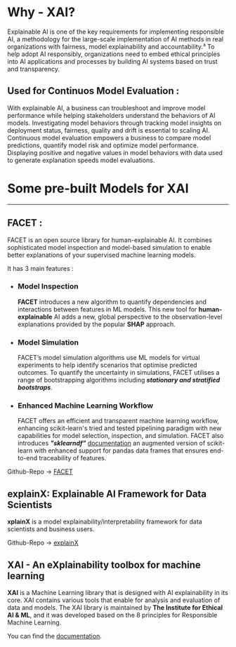 # Why - XAI?

Explainable AI is one of the key requirements for implementing responsible AI, a methodology for the large-scale implementation of AI methods in real organizations with fairness, model explainability and accountability.³ To help adopt AI responsibly, organizations need to embed ethical principles into AI applications and processes by building AI systems based on trust and transparency.


## Used for Continuos Model Evaluation :
With explainable AI, a business can troubleshoot and improve model performance while helping stakeholders understand the behaviors of AI models. Investigating model behaviors through tracking model insights on deployment status, fairness, quality and drift is essential to scaling AI. Continuous model evaluation empowers a business to compare model predictions, quantify model risk and optimize model performance. Displaying positive and negative values in model behaviors with data used to generate explanation speeds model evaluations.


# Some pre-built Models for XAI
***
## FACET : 
FACET is an open source library for human-explainable AI. It combines sophisticated model inspection and model-based simulation to enable better explanations of your supervised machine learning models.

It has 3 main features :

* ### Model Inspection

    **FACET** introduces a new algorithm to quantify dependencies and
    interactions between features in ML models. 
    This new tool for **human-explainable** AI adds a new, global
    perspective to the observation-level explanations
    provided by the popular **SHAP** approach. 

* ### Model Simulation

    FACET’s model simulation algorithms use ML models for virtual experiments to help identify scenarios that optimise predicted outcomes. To quantify the uncertainty in simulations, FACET utilises a range of bootstrapping algorithms including ***stationary and stratified bootstraps***.

* ### Enhanced Machine Learning Workflow

    FACET offers an efficient and transparent machine learning workflow, enhancing scikit-learn's tried and tested pipelining paradigm with new capabilities for model selection, inspection, and simulation. FACET also introduces ***"sklearndf"*** [documentation](https://bcg-gamma.github.io/sklearndf/index.html) an augmented version of scikit-learn with enhanced support for pandas data frames that ensures end-to-end traceability of features.

Github-Repo  ->  [FACET](https://github.com/BCG-Gamma/facet)

## explainX: Explainable AI Framework for Data Scientists

**xplainX** is a model explainability/interpretability framework for data scientists and business users.

Github-Repo  ->  [explainX](https://github.com/explainX/explainx)

## XAI - An eXplainability toolbox for machine learning

**XAI** is a Machine Learning library that is designed with AI explainability in its core. XAI contains various tools that enable for analysis and evaluation of data and models. The XAI library is maintained by **The Institute for Ethical AI & ML**, and it was developed based on the 8 principles for Responsible Machine Learning.

You can find the [documentation](https://ethicalml.github.io/xai/index.html).